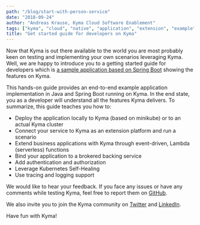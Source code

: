```yaml
---
path: "/blog/start-with-person-service"
date: "2018-09-24"
author: "Andreas Krause, Kyma Cloud Software Enablement"
tags: ["kyma", "cloud", "native", "application", "extension", "example", "integration"]
title: "Get started guide for developers on Kyma"
---
```


Now that Kyma is out there available to the world you are most probably keen on testing and implementing your own scenarios leveraging Kyma. Well, we are happy to introduce you to a getting started guide for developers which is [a sample application based on Spring Boot](https://github.com/kyma-incubator/examples/tree/master/personservice) showing the features on Kyma.

<!-- overview -->

This hands-on guide provides an end-to-end example application implementation in Java and Spring Boot running on Kyma. In the end state, you as a developer will understand all the features Kyma delivers. To summarize, this guide teaches you how to:

- Deploy the application locally to Kyma (based on minikube) or to an actual Kyma cluster 
- Connect your service to Kyma as an extension platform and run a scenario
- Extend business applications with Kyma through event-driven, Lambda (serverless) functions
- Bind your application to a brokered backing service
- Add authentication and authorization
- Leverage Kubernetes Self-Healing
- Use tracing and logging support

We would like to hear your feedback. If you face any issues or have any comments while testing Kyma, feel free to report them on [GitHub](https://github.com/kyma-incubator/examples).  

We also invite you to join the Kyma community on [Twitter](https://twitter.com/kymaproject) and [LinkedIn](https://www.linkedin.com/company/kyma-project/). 

Have fun with Kyma! 
